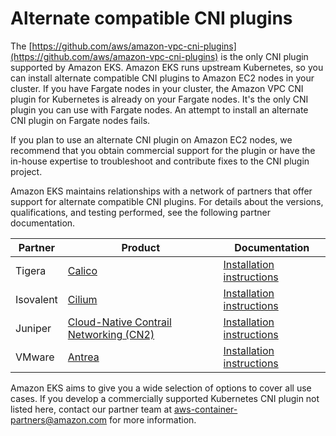 # Alternate compatible CNI plugins<a name="alternate-cni-plugins"></a>

The [https://github.com/aws/amazon-vpc-cni-plugins](https://github.com/aws/amazon-vpc-cni-plugins) is the only CNI plugin supported by Amazon EKS\. Amazon EKS runs upstream Kubernetes, so you can install alternate compatible CNI plugins to Amazon EC2 nodes in your cluster\. If you have Fargate nodes in your cluster, the Amazon VPC CNI plugin for Kubernetes is already on your Fargate nodes\. It's the only CNI plugin you can use with Fargate nodes\. An attempt to install an alternate CNI plugin on Fargate nodes fails\.

If you plan to use an alternate CNI plugin on Amazon EC2 nodes, we recommend that you obtain commercial support for the plugin or have the in\-house expertise to troubleshoot and contribute fixes to the CNI plugin project\. 

Amazon EKS maintains relationships with a network of partners that offer support for alternate compatible CNI plugins\. For details about the versions, qualifications, and testing performed, see the following partner documentation\.


| Partner | Product | Documentation | 
| --- | --- | --- | 
| Tigera | [Calico](https://www.tigera.io/partners/aws/) | [Installation instructions](https://docs.projectcalico.org/getting-started/kubernetes/managed-public-cloud/eks) | 
| Isovalent | [Cilium](https://cilium.io) | [Installation instructions](https://docs.cilium.io/en/stable/gettingstarted/k8s-install-default/) | 
| Juniper | [Cloud\-Native Contrail Networking \(CN2\)](https://www.juniper.net/us/en/products/sdn-and-orchestration/contrail/cloud-native-contrail-networking.html) | [Installation instructions](https://www.juniper.net/documentation/us/en/software/cn-cloud-native23.2/cn-cloud-native-eks-install-and-lcm/index.html) | 
| VMware | [Antrea](https://antrea.io/) | [Installation instructions](https://antrea.io/docs/main/docs/eks-installation) | 

Amazon EKS aims to give you a wide selection of options to cover all use cases\. If you develop a commercially supported Kubernetes CNI plugin not listed here, contact our partner team at [aws\-container\-partners@amazon\.com](mailto:aws-container-partners@amazon.com) for more information\.